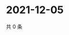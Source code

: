 # 2021-12-05

共 0 条

<!-- BEGIN WEIBO -->
<!-- 最后更新时间 Sun Dec 05 2021 15:11:29 GMT+0800 (China Standard Time) -->

<!-- END WEIBO -->
